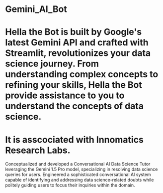# Gemini_AI_Bot
# Hella the Bot is built by Google's latest Gemini API and crafted with Streamlit, revolutionizes your data science journey. From understanding complex concepts to refining your skills, Hella the Bot provide assistance to you to understand the concepts of data science.
# It is asscociated with Innomatics Research Labs.
 Conceptualized and developed a Conversational AI Data Science Tutor leveraging the Gemini 1.5 Pro model, specializing in resolving data science queries for users.
 Engineered a sophisticated conversational AI system capable of identifying and addressing data science-related doubts while politely guiding users to focus their inquiries within the domain.
